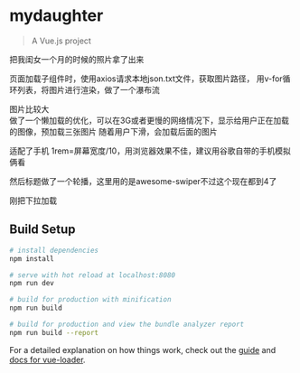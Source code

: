 # mydaughter

> A Vue.js project

把我闺女一个月的时候的照片拿了出来

页面加载子组件时，使用axios请求本地json.txt文件，获取图片路径，
用v-for循环列表，将图片进行渲染，做了一个瀑布流



图片比较大   
做了一个懒加载的优化，可以在3G或者更慢的网络情况下，显示给用户正在加载的图像，预加载三张图片
随着用户下滑，会加载后面的图片


适配了手机 1rem=屏幕宽度/10，用浏览器效果不佳，建议用谷歌自带的手机模拟俩看

然后标题做了一个轮播，这里用的是awesome-swiper不过这个现在都到4了


刚把下拉加载
## Build Setup

``` bash
# install dependencies
npm install

# serve with hot reload at localhost:8080
npm run dev

# build for production with minification
npm run build

# build for production and view the bundle analyzer report
npm run build --report
```

For a detailed explanation on how things work, check out the [guide](http://vuejs-templates.github.io/webpack/) and [docs for vue-loader](http://vuejs.github.io/vue-loader).
